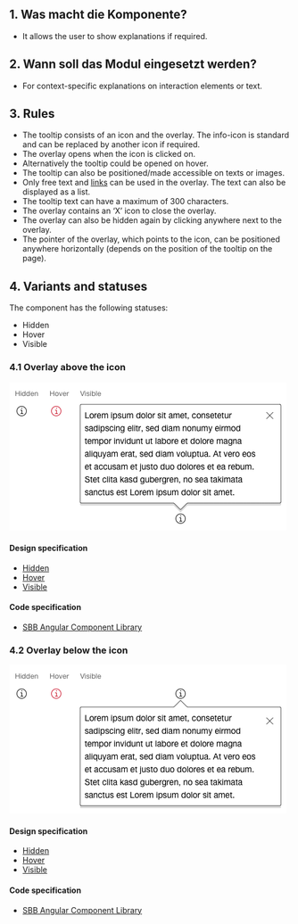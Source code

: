 ## 1. Was macht die Komponente?
* It allows the user to show explanations if required.


## 2. Wann soll das Modul eingesetzt werden?
* For context-specific explanations on interaction elements or text.


## 3. Rules
* The tooltip consists of an icon and the overlay. The info-icon is standard and can be replaced by another icon if required.
* The overlay opens when the icon is clicked on.
* Alternatively the tooltip could be opened on hover.
* The tooltip can also be positioned/made accessible on texts or images.
* Only free text and [links](https://digital.sbb.ch/en/webapps/components/link) can be used in the overlay. The text can also be displayed as a list.
* The tooltip text can have a maximum of 300 characters.
* The overlay contains an ‘X’ icon to close the overlay.
* The overlay can also be hidden again by clicking anywhere next to the overlay.
* The pointer of the overlay, which points to the icon, can be positioned anywhere horizontally (depends on the position of the tooltip on the page).



## 4. Variants and statuses
The component has the following statuses:
* Hidden
* Hover
* Visible

### 4.1 Overlay above the icon
![Image of the tooltip component with textbox above it](https://raw.githubusercontent.com/sbb-design-systems/design-system-webapp-documentation/master/documentation/components/tooltip/images/tooltip_above.png 'class: image')

#### Design specification
* [Hidden](https://www.sketch.com/s/58b25e4c-bf9c-4f74-973f-503538fcbea2/a/vjRQv1#Inspector)
* [Hover](https://www.sketch.com/s/58b25e4c-bf9c-4f74-973f-503538fcbea2/a/47o5bx#Inspector)
* [Visible](https://www.sketch.com/s/58b25e4c-bf9c-4f74-973f-503538fcbea2/a/e0ldqz#Inspector)

#### Code specification
* [SBB Angular Component Library](https://sbb-angular.app.sbb.ch/business/components/tooltip)

### 4.2 Overlay below the icon
![Image of the tooltip component with the textbox below it](https://raw.githubusercontent.com/sbb-design-systems/design-system-webapp-documentation/master/documentation/components/tooltip/images/tooltip_underneath.png 'class: image')

#### Design specification
* [Hidden](https://www.sketch.com/s/58b25e4c-bf9c-4f74-973f-503538fcbea2/a/vjRQv1#Inspector)
* [Hover](https://www.sketch.com/s/58b25e4c-bf9c-4f74-973f-503538fcbea2/a/47o5bx#Inspector)
* [Visible](https://www.sketch.com/s/58b25e4c-bf9c-4f74-973f-503538fcbea2/a/GlodpY#Inspector)

#### Code specification
* [SBB Angular Component Library](https://sbb-angular.app.sbb.ch/business/components/tooltip)
